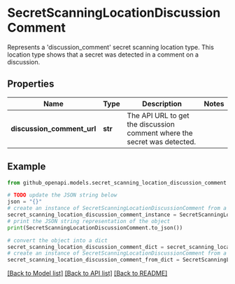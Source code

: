 # SecretScanningLocationDiscussionComment

Represents a 'discussion_comment' secret scanning location type. This location type shows that a secret was detected in a comment on a discussion.

## Properties

Name | Type | Description | Notes
------------ | ------------- | ------------- | -------------
**discussion_comment_url** | **str** | The API URL to get the discussion comment where the secret was detected. | 

## Example

```python
from github_openapi.models.secret_scanning_location_discussion_comment import SecretScanningLocationDiscussionComment

# TODO update the JSON string below
json = "{}"
# create an instance of SecretScanningLocationDiscussionComment from a JSON string
secret_scanning_location_discussion_comment_instance = SecretScanningLocationDiscussionComment.from_json(json)
# print the JSON string representation of the object
print(SecretScanningLocationDiscussionComment.to_json())

# convert the object into a dict
secret_scanning_location_discussion_comment_dict = secret_scanning_location_discussion_comment_instance.to_dict()
# create an instance of SecretScanningLocationDiscussionComment from a dict
secret_scanning_location_discussion_comment_from_dict = SecretScanningLocationDiscussionComment.from_dict(secret_scanning_location_discussion_comment_dict)
```
[[Back to Model list]](../README.md#documentation-for-models) [[Back to API list]](../README.md#documentation-for-api-endpoints) [[Back to README]](../README.md)



